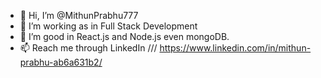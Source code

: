 - 👋 Hi, I’m @MithunPrabhu777
- 👀 I’m working as in Full Stack Development
- 🌱 I’m good in React.js and Node.js even mongoDB.
- 📫 Reach me through LinkedIn   /// https://www.linkedin.com/in/mithun-prabhu-ab6a631b2/
